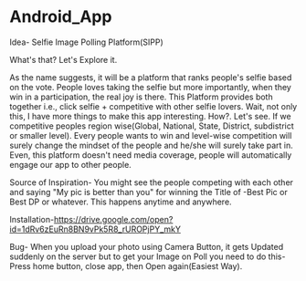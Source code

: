 # Android_App
Idea- Selfie Image Polling Platform(SIPP)

What's that? Let's Explore it.

As the name suggests, it will be a platform that ranks people's selfie based on the vote. People loves taking the selfie but more importantly, when they win in a participation, the real joy is there. This Platform provides both together i.e., click selfie + competitive with other selfie lovers. 
                  Wait, not only this, I have more things to make this app interesting. How?. Let's see. If we competitive peoples region wise(Global, National, State, District, subdistrict or smaller level). Every people wants to win and level-wise competition will surely change the mindset of the people and he/she will surely take part in. Even, this platform doesn't need media coverage, people will automatically engage our app to other people.

Source of Inspiration-
You might see the people competing with each other and saying "My pic is better than you" for winning the Title of -Best Pic or Best DP or whatever. This happens anytime and anywhere.

Installation-https://drive.google.com/open?id=1dRv6zEuRn8BN9vPk5R8_rUROPjPY_mkY

Bug- When you upload your photo using Camera Button, it gets Updated suddenly on the server but to get your Image on Poll you need to do this- Press home button, close app, then Open again(Easiest Way).
